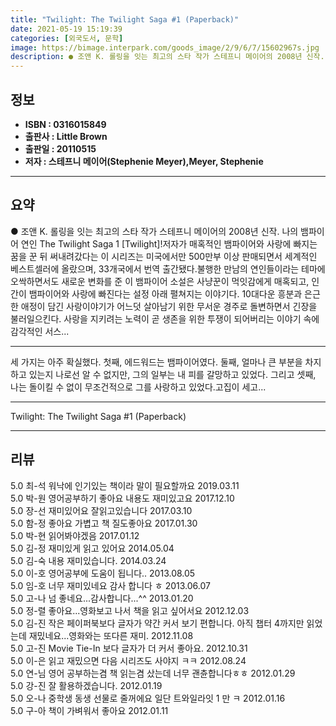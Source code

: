 ```yaml
---
title: "Twilight: The Twilight Saga #1 (Paperback)"
date: 2021-05-19 15:19:39
categories: [외국도서, 문학]
image: https://bimage.interpark.com/goods_image/2/9/6/7/15602967s.jpg
description: ● 조앤 K. 롤링을 잇는 최고의 스타 작가 스테프니 메이어의 2008년 신작. 나의 뱀파이어 연인 The Twilight Saga 1 [Twilight]!저자가 매혹적인 뱀파이어와 사랑에 빠지는 꿈을 꾼 뒤 써내려갔다는 이 시리즈는 미국에서만 500만부 이상 판매되면서 세계적인 베스
---
```


## **정보**

- **ISBN : 0316015849**
- **출판사 : Little Brown**
- **출판일 : 20110515**
- **저자 : 스테프니 메이어(Stephenie Meyer),Meyer, Stephenie**

------



## **요약**

●  조앤 K. 롤링을 잇는 최고의 스타 작가 스테프니 메이어의 2008년 신작. 나의 뱀파이어 연인 The Twilight Saga 1 [Twilight]!저자가 매혹적인 뱀파이어와 사랑에 빠지는 꿈을 꾼 뒤 써내려갔다는 이 시리즈는 미국에서만 500만부 이상 판매되면서 세계적인 베스트셀러에 올랐으며, 33개국에서 번역 출간됐다.불행한 만남의 연인들이라는 테마에 오싹하면서도 새로운 변화를 준 이 뱀파이어 소설은 사냥꾼이 먹잇감에게 매혹되고, 인간이 뱀파이어와 사랑에 빠진다는 설정 아래 펼쳐지는 이야기다. 10대다운 흥분과 은근한 애정이 담긴 사랑이야기가 어느덧 살아남기 위한 무서운 경주로 돌변하면서 긴장을 불러일으킨다. 사랑을 지키려는 노력이 곧 생존을 위한 투쟁이 되어버리는 이야기 속에 감각적인 서스...

------

세 가지는 아주 확실했다. 첫째, 에드워드는 뱀파이어였다. 둘째, 얼마나 큰 부분을 차지하고 있는지 나로선 알 수 없지만, 그의 일부는 내 피를 갈망하고 있었다. 그리고 셋째, 나는 돌이킬 수 없이 무조건적으로 그를 사랑하고 있었다.고집이 세고... 

------


Twilight: The Twilight Saga #1 (Paperback) 

------


## **리뷰** 

5.0 최-석 워낙에 인기있는 책이라 말이 필요할까요 2019.03.11 <br/>5.0 박-원 영어공부하기 좋아요 내용도 재미있고요  2017.12.10 <br/>5.0 장-선 재미있어요 잘읽고있습니다  2017.03.10 <br/>5.0 함-정 좋아요
가볍고 책 질도좋아요
 2017.01.30 <br/>5.0 박-현 읽어봐야겠음 2017.01.12 <br/>5.0 김-정 재미있게 읽고 있어요 2014.05.04 <br/>5.0 김-숙 내용 재미있습니다. 2014.03.24 <br/>5.0 이-호 영어공부에 도움이 됩니다.. 2013.08.05 <br/>5.0 임-호 너무 재미있네요 감사 합니다 ㅎ 2013.06.07 <br/>5.0 고-나 넘 좋네요...감사합니다...^^ 2013.01.20 <br/>5.0 정-렬 좋아요...영화보고 나서 책을 읽고 싶어서요 2012.12.03 <br/>5.0 김-진 작은 페이퍼북보다 글자가 약간 커서 보기 편합니다. 아직 챕터 4까지만 읽었는데 재밌네요...영화와는 또다른 재미. 2012.11.08 <br/>5.0 고-진 Movie Tie-In 보다 글자가 더 커서 좋아요. 2012.10.31 <br/>5.0 이-은 읽고 재밌으면 다음 시리즈도 사야지 ㅋㅋ 2012.08.24 <br/>5.0 연-님 영어 공부하는겸 책 읽는겸 샀는데 너무 괜츈합니다ㅎㅎ 2012.01.29 <br/>5.0 강-진 잘 활용하겠습니다. 2012.01.19 <br/>5.0 오-나 중학생 동생 선물로 줄꺼에요 일단 트와일라잇 1 만 ㅋ 2012.01.16 <br/>5.0 구-아 책이 가벼워서 좋아요 2012.01.11 <br/>
